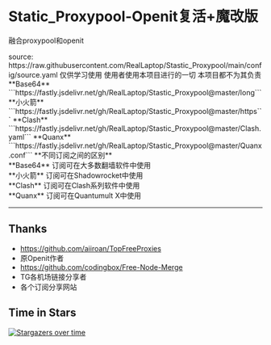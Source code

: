 # Static_Proxypool-Openit复活+魔改版
融合proxypool和openit

<!--格式问题--!>
source: https://raw.githubusercontent.com/RealLaptop/Stastic_Proxypool/main/config/source.yaml

仅供学习使用
使用者使用本项目进行的一切
本项目都不为其负责

<!--格式问题--!>

**Base64**
```https://fastly.jsdelivr.net/gh/RealLaptop/Stastic_Proxypool@master/long```

**小火箭**
```https://fastly.jsdelivr.net/gh/RealLaptop/Stastic_Proxypool@master/https```

**Clash**
```https://fastly.jsdelivr.net/gh/RealLaptop/Stastic_Proxypool@master/Clash.yaml```

**Quanx**
```https://fastly.jsdelivr.net/gh/RealLaptop/Stastic_Proxypool@master/Quanx.conf```

**不同订阅之间的区别**
<br>**Base64** 订阅可在大多数翻墙软件中使用 
<br>**小火箭** 订阅可在Shadowrocket中使用 
<br>**Clash** 订阅可在Clash系列软件中使用 
<br>**Quanx** 订阅可在Quantumult X中使用

<!--**节点备注里**-->
<!--<br>**N** = 完全解锁Netflix｜**N(-)** = 解锁Netflix自制剧  <br>**D** = Disney+｜**B** = B站港澳台｜**B(T)** = 台湾专属-->

<!--本订阅由Openit节点网络和互联网公开节点组成节点网络稳定且可持续发展,下为节点网络分布-->
<!--稳定x安全=**贵**｜稳定x白嫖=**危险**｜安全x白嫖=**不稳定**｜稳定x~~安全~~x白嫖=**本仓库** 欢迎大家**Star！**-->
***
## Thanks
- https://github.com/aiiroan/TopFreeProxies
- 原Openit作者
- https://github.com/codingbox/Free-Node-Merge
- TG各机场链接分享者
- 各个订阅分享网站
## Time in Stars
<!--替换成自己的仓库和名字就可以用了-->
[![Stargazers over time](https://starchart.cc/RealLaptop/Stastic_Proxypool.svg)](https://starchart.cc/RealLaptop/Stastic_Proxypool)

